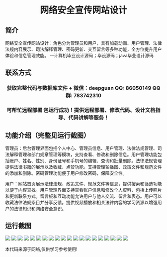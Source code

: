 <p><h1 align="center">网络安全宣传网站设计</h1></p>

## 简介
网络安全宣传网站设计：角色分为管理员和用户，具有加载动画、用户管理、法律法规内容展示、司法解释管理、密码更新、交互留言等多种功能，全方位提升用户体验和信息管理效能。    --计算机毕业设计源码；毕设源码；java毕业设计源码


## 联系方式
<p><h3 align="center">获取完整代码与数据库文件 + 微信：deepguan QQ: 86050149 QQ群: 783742310</h3></p>
<p><h3 align="center">可帮忙远程部署 包运行成功！提供远程部署、修改代码、设计文档指导、代码讲解等服务！</h3></p>

## 功能介绍（完整见运行截图）
管理员：后台管理界面包括个人中心、管理员信息、用户管理、法律法规管理、司法解释管理和部门规章管理等模块，支持查看、修改和删除信息。用户管理功能包括账户、姓名、性别、身份证号和手机号的编辑、查询和批量删除。法律法规管理提供法律书籍的展示以及收藏、点赞功能。支持管理轮播图、政策文件和规范文件的添加和删除。密码管理功能便于用户修改密码，保障安全性。

用户：网站首页展示法律法规、政策文件、规范文件等信息，提供搜索和筛选功能以便于内容查找。用户管理界面支持查看账户信息和修改个人资料，包括上传照片和更新联系方式。留言板和互动功能允许用户与他人交流、留言和表态。用户可以收藏法律法规条目并分享反馈。提供视频播放和相关法律内容的学习资源以增强用户的法律知识和网络安全意识。


## 运行截图
![](https://bs-1329754181.cos.ap-shanghai.myqcloud.com/ssm/networkSecurityPromoWebsite/img/001.jpg)
![](https://bs-1329754181.cos.ap-shanghai.myqcloud.com/ssm/networkSecurityPromoWebsite/img/002.jpg)
![](https://bs-1329754181.cos.ap-shanghai.myqcloud.com/ssm/networkSecurityPromoWebsite/img/003.jpg)
![](https://bs-1329754181.cos.ap-shanghai.myqcloud.com/ssm/networkSecurityPromoWebsite/img/004.jpg)
![](https://bs-1329754181.cos.ap-shanghai.myqcloud.com/ssm/networkSecurityPromoWebsite/img/005.jpg)
![](https://bs-1329754181.cos.ap-shanghai.myqcloud.com/ssm/networkSecurityPromoWebsite/img/006.jpg)
![](https://bs-1329754181.cos.ap-shanghai.myqcloud.com/ssm/networkSecurityPromoWebsite/img/007.jpg)
![](https://bs-1329754181.cos.ap-shanghai.myqcloud.com/ssm/networkSecurityPromoWebsite/img/008.jpg)
![](https://bs-1329754181.cos.ap-shanghai.myqcloud.com/ssm/networkSecurityPromoWebsite/img/009.jpg)
![](https://bs-1329754181.cos.ap-shanghai.myqcloud.com/ssm/networkSecurityPromoWebsite/img/010.jpg)
![](https://bs-1329754181.cos.ap-shanghai.myqcloud.com/ssm/networkSecurityPromoWebsite/img/011.jpg)
![](https://bs-1329754181.cos.ap-shanghai.myqcloud.com/ssm/networkSecurityPromoWebsite/img/012.jpg)
![](https://bs-1329754181.cos.ap-shanghai.myqcloud.com/ssm/networkSecurityPromoWebsite/img/013.jpg)
![](https://bs-1329754181.cos.ap-shanghai.myqcloud.com/ssm/networkSecurityPromoWebsite/img/014.jpg)
![](https://bs-1329754181.cos.ap-shanghai.myqcloud.com/ssm/networkSecurityPromoWebsite/img/015.jpg)
![](https://bs-1329754181.cos.ap-shanghai.myqcloud.com/ssm/networkSecurityPromoWebsite/img/016.jpg)
![](https://bs-1329754181.cos.ap-shanghai.myqcloud.com/ssm/networkSecurityPromoWebsite/img/017.jpg)
![](https://bs-1329754181.cos.ap-shanghai.myqcloud.com/ssm/networkSecurityPromoWebsite/img/018.jpg)
![](https://bs-1329754181.cos.ap-shanghai.myqcloud.com/ssm/networkSecurityPromoWebsite/img/019.jpg)
![](https://bs-1329754181.cos.ap-shanghai.myqcloud.com/ssm/networkSecurityPromoWebsite/img/020.jpg)

<p>本代码来源于网络,仅供学习参考使用!</p>
